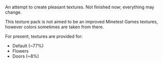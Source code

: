 An attempt to create pleasant textures. Not finished now; everything may change.

This texture pack is not aimed to be an improved Minetest Games textures, however colors sometimes are taken from there.

For present, textures are provided for:

- Default (~77%)
- Flowers
- Doors (~8%)